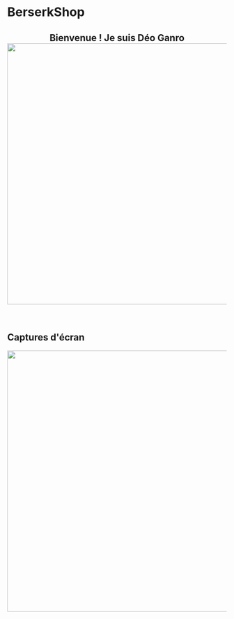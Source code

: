 <h1>BerserkShop</h1>


</hr>

<div align="center">
 <h2>
 Bienvenue ! Je suis Déo Ganro
 </br>
 <img src="https://i0.wp.com/media1.giphy.com/media/BemKqR9RDK4V2/giphy.gif" width="600px"/>
</h2>


</div>


<br/>
<h2>Captures d'écran</h2>

<img src=https://i.postimg.cc/g2wMtHm2/smartmockups-l02m2g10.jpg width="600px"/>

